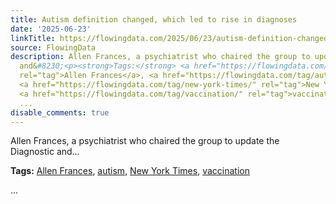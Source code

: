 ```yaml
---
title: Autism definition changed, which led to rise in diagnoses
date: '2025-06-23'
linkTitle: https://flowingdata.com/2025/06/23/autism-definition-changed-which-led-to-rise-in-diagnoses/
source: FlowingData
description: Allen Frances, a psychiatrist who chaired the group to update the Diagnostic
  and&#8230;<p><strong>Tags:</strong> <a href="https://flowingdata.com/tag/allen-frances/"
  rel="tag">Allen Frances</a>, <a href="https://flowingdata.com/tag/autism/" rel="tag">autism</a>,
  <a href="https://flowingdata.com/tag/new-york-times/" rel="tag">New York Times</a>,
  <a href="https://flowingdata.com/tag/vaccination/" rel="tag">vaccination</a></p>
  ...
disable_comments: true
---
```

Allen Frances, a psychiatrist who chaired the group to update the Diagnostic and&#8230;<p><strong>Tags:</strong> <a href="https://flowingdata.com/tag/allen-frances/" rel="tag">Allen Frances</a>, <a href="https://flowingdata.com/tag/autism/" rel="tag">autism</a>, <a href="https://flowingdata.com/tag/new-york-times/" rel="tag">New York Times</a>, <a href="https://flowingdata.com/tag/vaccination/" rel="tag">vaccination</a></p> ...